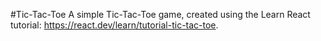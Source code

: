 #Tic-Tac-Toe
A simple Tic-Tac-Toe game, created using the Learn React tutorial: https://react.dev/learn/tutorial-tic-tac-toe. 
